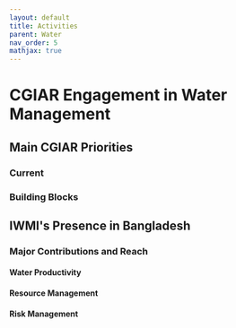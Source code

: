 ```yaml
---
layout: default
title: Activities
parent: Water
nav_order: 5
mathjax: true
---
```


# CGIAR Engagement in Water Management


## Main CGIAR Priorities
### Current

### Building Blocks


## IWMI's Presence in Bangladesh


### Major Contributions and Reach


#### <b>Water Productivity</b>


#### <b>Resource Management</b>


#### <b>Risk Management</b>
